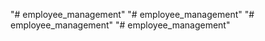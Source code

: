 "# employee_management" 
"# employee_management" 
"# employee_management" 
"# employee_management" 
